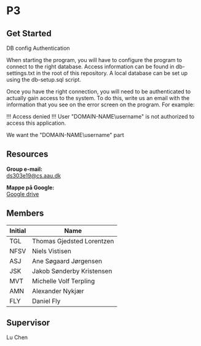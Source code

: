 # P3

## Get Started
DB config
Authentication

When starting the program, you will have to configure the program to connect to the right database. 
Access information can be found in db-settings.txt in the root of this repository.
A local database can be set up using the db-setup.sql script.

Once you have the right connection, you will need to be authenticated to actually gain access to the system.
To do this, write us an email with the information that you see on the error screen on the program.
For example:

!!! Access denied !!!
User "DOMAIN-NAME\username" is not authorized to access this application.

We want the "DOMAIN-NAME\username" part

## Resources

**Group e-mail:**<br>
ds303e19@cs.aau.dk

**Mappe på Google:**<br>
[Google drive](https://drive.google.com/drive/folders/1V0mrdWoIKeoWhyUC1-GAwlDI-MhLqEaa?usp=sharing)

## Members

| Initial | Name |
| ------------- | ------------- |
| TGL | Thomas Gjedsted Lorentzen |
| NFSV | Niels Vistisen |
| ASJ | Ane Søgaard Jørgensen |
| JSK | Jakob Sønderby Kristensen |
| MVT | Michelle Volf Terpling |
| AMN | Alexander Nykjær |
| FLY | Daniel Fly |

## Supervisor
Lu Chen 


